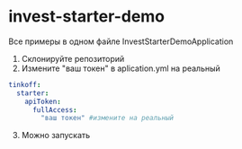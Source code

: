 # invest-starter-demo

Все примеры в одном файле InvestStarterDemoApplication

1) Склонируйте репозиторий
2) Измените "ваш токен" в aplication.yml на реальный

```yml
tinkoff:
  starter:
    apiToken:
      fullAccess:
        "ваш токен" #измените на реальный
```
3) Можно запускать